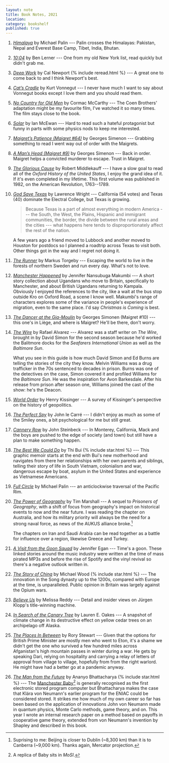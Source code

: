 ```yaml
---
layout: note
title: Book Notes, 2021
location:
category: bookshelf
published: true
---
```


1. [_Himalaya_][bs-himalaya] by Michael Palin --- Palin crosses the Himalayas:
   Pakistan, Nepal and Everest Base Camp, Tibet, India, Bhutan.

2. [_10:04_][bs-1004] by Ben Lerner --- One from my old New York list, read
    quickly but didn't grab me.

3. [_Deep Work_][bs-dw] by Cal Newport {% include reread.html %} --- A great one
    to come back to and I think Newport's best.

4. [_Cat’s Cradle_][bs-cc] by Kurt Vonnegut --- I never have much I want to say
    about Vonnegut books except I love them and you should read them.

5. [_No Country for Old Men_][bs-ncfom] by Cormac McCarthy --- The Coen
    Brothers' adaptation might be my favourite film, I've watched it so many
    times. The film stays close to the book.

6. [_Solar_][bs-solar] by Ian McEwan --- Hard to read such a hateful protagonist
    but funny in parts with some physics nods to keep me interested.

7. [_Maigret’s Patience (Maigret #64)_][bs-mp] by Georges Simenon --- Grabbing
    something to read I went way out of order with the Maigrets.

8. [_A Man’s Head (Maigret #9)_][bs-mh] by Georges Simenon ---  Back in order.
    Maigret helps a convicted murderer to escape. Trust in Maigret.

9. [_The Glorious Cause_][bs-gc] by Robert Middlekauff --- I have a slow goal to
    read all of the _Oxford History of the United States_, I enjoy the grand
    idea of it. If it's even completed in my lifetime. This first volume was
    published in 1982, on the American Revolution, 1763--1789.

10. [_God Save Texas_][bs-gst] by Lawrence Wright --- California (54 votes) and
    Texas (40) dominate the Electral College, but Texas is growing.

    > Because Texas is a part of almost everything in modern America --- the
    > South, the West, the Plains, Hispanic and immigrant communities, the
    > border, the divide between the rural areas and the cities --- what happens
    > here tends to disproportionately affect the rest of the nation.

    A few years ago a friend moved to Lubbock and another moved to Houston for
    postdocs so I planned a roadtrip across Texas to visit both. Other things
    got in the way and I regret not doing it.

11. [_The Runner_][bs-run] by Markus Torgeby --- Escaping the world to live in
    the forests of northern Sweden and run every day. What's not to love.

12. [_Manchester Happened_][bs-manc] by Jennifer Nansubuga Makumbi --- A short
    story collection about Ugandans who move to Britain, specifically to
    Manchester, and about British Ugandans returning to Kampala. Obviously I
    enjoyed the references to the city, like a wait at the bus stop outside Kro
    on Oxford Road, a scene I know well. Makumbi's range of characters explores
    some of the variance in people's experience of migration, even to the same
    place. I'd say _Christmas is Coming_ is best.

13. [_The Dancer at the Gia-Moulin_][bs-dgm] by Georges Simonen (Maigret #10)
    --- this one's in Liège, and where is Maigret? He'll be there, don't worry.

14. [_The Wire_][bs-wire] by Rafael Alvarez --- Alvarez was a staff writer on
    _The Wire_, brought in by David Simon for the second season because he'd
    worked the Balitmore docks for the _Seafarers International Union_ as well
    as the _Baltimore Sun_. 
    
    What you see in this guide is how much David Simon and Ed Burns are telling
    the stories of the city they know. Melvin Williams was a drug trafficker in
    the 70s sentenced to decades in prison. Burns was one of the detectives on
    the case, Simon covered it and profiled Williams for the _Baltimore Sun_. He
    was the inspiration for Avon Barkesdale. After his release from prison after
    season one, Williams joined the cast of the show: he's the Deacon.
    
15. [_World Order_][bs-wo] by Henry Kissinger --- A survey of Kissinger's
    perspective on the history of geopolitics.

16. [_The Perfect Spy_][bs-ps] by John le Carré --- I didn't enjoy as much as
    some of the Smiley ones, a bit psychological for me but still great.

17. [_Cannery Row_][bs-cr] by John Steinbeck --- In Monterey, California, Mack
    and the boys are pushed to the edge of society (and town) but still have a
    plan to make something happen.

18. [_The Best We Could Do_][bs-bwcd] by Thi Bui {% include star.html %} ---
    This graphic memoir starts at the end with Bui's new motherhood and
    navigates from there her relationships with her own parents and siblings,
    telling their story of life in South Vietnam, colonialism and war, dangerous
    escape by boat, asylum in the United States and experience as Vietnamese
    Americans.

19. [_Full Circle_][bs-fc] by Michael Palin --- an anticlockwise traversal of
    the Pacific Rim.

20. [_The Power of Geography_][bs-pg] by Tim Marshall --- A sequel to _Prisoners
    of Geography_, with a shift of focus from geography's impact on historical
    events to now and the near future. I was reading the chapter on Australia,
    and how its military priority will always be the need for a strong naval
    force, as news of the AUKUS alliance broke.[^aus]

    The chapters on Iran and Saudi Arabia can be read together as a battle
    for influence over a region, likewise Greece and Turkey.    

21. [_A Visit from the Goon Squad_][bs-gs] by Jennifer Egan --- Time's a goon.
    These linked stories around the music industry were written at the time of
    mass pirated MP3s and before the rise of Spotify and the vinyl revival so
    there's a negative outlook written in.

22. [_The Story of China_][bs-china] by Michael Wood {% include star.html %} ---
    The innovation in the Song dynasty up to the 1200s, compared with Europe at
    the time, is unparalleled. Public opinion in Britain was largely against the
    Opium wars.

23. [_Believe Us_][bs-believe] by Melissa Reddy --- Detail and insider views on
    Jürgen Klopp's title-winning machine.

24. [_In Search of the Canary Tree_][bs-canary] by Lauren E. Oakes --- A
    snapshot of climate change in its destructive effect on yellow cedar trees
    on an archipelago off Alaska.

25. [_The Places In Between_][bs-between] by Rory Stewart --- Given that the
    options for British Prime Minister are mostly men who went to Eton, it's a
    shame we didn't get the one who survived a few hundred miles across
    Afganistan's high mountain passes in winter during a war. He gets by
    speaking Dari, relying on hospitality and carrying a relay of letters of
    approval from village to village, hopefully from from the right warlord. He
    might have had a better go at a pandemic anyway.

26. [_The Man from the Future_][bs-future] by Ananyo Bhattacharya {% include
    star.html %} --- The [Manchester Baby][baby][^mbaby] is generally recognised
    as the first electronic stored program computer but Bhattacharya makes the
    case that Klára von Neumann's earlier program for the ENIAC could be
    considered stored. It strikes me how much of my own career so far has been
    based on the application of innovations John von Neumann made in quantum
    physics, Monte Carlo methods, game theory, and on. This year I wrote an
    internal research paper on a method based on payoffs in cooperative game
    theory, extended from von Neumann's invention by Shapley and described in
    this book.

[^aus]: Suprising to me: Beijing is closer to Dublin (~8,300 km) than it is to
    Canberra (~9,000 km). Thanks again, Mercator projection.

[^mbaby]: A replica of Baby sits in _MoSI_.

[oxus]: https://en.wikipedia.org/wiki/Oxford_History_of_the_United_States
[baby]: https://en.wikipedia.org/wiki/Manchester_Baby

<!-- Affiliate Links -->

[bs-himalaya]: https://uk.bookshop.org/a/5340/9780753819906
[bs-1004]: https://uk.bookshop.org/a/5340/9781847088932
[bs-dw]: https://uk.bookshop.org/a/5340/9780349411903
[bs-cc]: https://uk.bookshop.org/a/5340/9780241467985
[bs-ncfom]: https://uk.bookshop.org/a/5340/9780330511216
[bs-solar]: https://uk.bookshop.org/a/5340/9780099549024
[bs-mp]: https://uk.bookshop.org/a/5340/9780241304136
[bs-mh]: https://uk.bookshop.org/a/5340/9780141393513
[bs-gc]: https://uk.bookshop.org/a/5340/9780195315882
[bs-gst]: https://uk.bookshop.org/a/5340/9780141987002
[bs-run]: https://uk.bookshop.org/a/5340/9781472974204
[bs-manc]: https://uk.bookshop.org/a/5340/9781786077769
[bs-dgm]: https://uk.bookshop.org/a/5340/9780141393520
[bs-wire]: https://uk.bookshop.org/a/5340/9781847675996
[bs-wo]: https://uk.bookshop.org/a/5340/9780141979007
[bs-ps]: https://uk.bookshop.org/a/5340/9780241322482
[bs-cr]: https://uk.bookshop.org/a/5340/9780241980385
[bs-bwcd]: https://uk.bookshop.org/a/5340/9781419718786
[bs-fc]: https://uk.bookshop.org/a/5340/9780753823255
[bs-pg]: https://uk.bookshop.org/a/5340/9781783966028
[bs-gs]: https://uk.bookshop.org/a/5340/9781780330969
[bs-china]: https://uk.bookshop.org/a/5340/9781471176012
[bs-believe]: https://uk.bookshop.org/a/5340/9780008443818
[bs-canary]: https://uk.bookshop.org/a/5340/9781541697126
[bs-between]: https://uk.bookshop.org/a/5340/9781447271062
[bs-future]: https://uk.bookshop.org/a/5340/9780241398852
